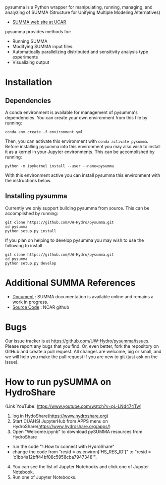 pysumma is a Python wrapper for manipulating, running, managing, and analyzing
of SUMMA (Structure for Unifying Multiple Modeling Alternatives)
* [SUMMA web site at UCAR ](https://www.rap.ucar.edu/projects/summa)

pysumma provides methods for:
 - Running SUMMA
 - Modifying SUMMA input files
 - Automatically parallelizing distributed and sensitivity analysis type experiments
 - Visualizing output

# Installation

## Dependencies
A conda environment is available for management of pysumma's dependencies.
You can create your own environment from this file by running:
```
conda env create -f environment.yml
```

Then, you can activate this environment with `conda activate pysumma`.
Before installing pysumma into this environment you may also wish to install it as a kernel in your Jupyter environments.
This can be accomplished by running:

```
python -m ipykernel install --user --name=pysumma
```

With this environment active you can install pysumma this environment with the instructions below.

## Installing pysumma
Currently we only support building pysumma from source. This can be accomplished by
running:
```
git clone https://github.com/UW-Hydro/pysumma.git
cd pysumma
python setup.py install
```

If you plan on helping to develop pysumma you may wish to use the following to install
```
git clone https://github.com/UW-Hydro/pysumma.git
cd pysumma
python setup.py develop
```


# Additional SUMMA References
 - [Document](http://summa.readthedocs.io/en/latest/) : SUMMA documentation is available online and remains a work in progress.
 - [Source Code](https://github.com/NCAR/summa) : NCAR github

# Bugs
  Our issue tracker is at https://github.com/UW-Hydro/pysumma/issues.
  Please report any bugs that you find.  Or, even better, fork the repository on
  GitHub and create a pull request.  All changes are welcome, big or small, and we
  will help you make the pull request if you are new to git
  (just ask on the issue).

# How to run pySUMMA on HydroShare
 (Link YouTube: https://www.youtube.com/watch?v=pL-LNd474Tw)
 1) log in HydoShare(https://www.hydroshare.org)
 2) Start CUAHSI JupyterHub from APPS menu on HydroShare(https://www.hydroshare.org/apps/)
 3) Open "Welcome.ipynb" to download pySUMMA resources from HydroShare
  - run the code "1.How to connect with HydroShare"
  - change the code from "resid = os.environ['HS_RES_ID']" to "resid = 'c1bb4a12bff44bf08c5958cba7947348'".
 4) You can see the list of Jupyter Notebooks and click one of Jupyter Notebook.
 5) Run one of Jupyter Notebooks.
